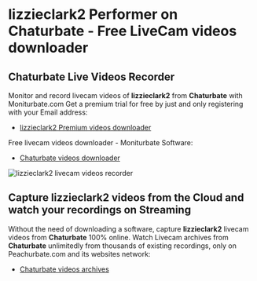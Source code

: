 # lizzieclark2 Performer on Chaturbate - Free LiveCam videos downloader

## Chaturbate Live Videos Recorder

Monitor and record livecam videos of **lizzieclark2** from **Chaturbate** with Moniturbate.com
Get a premium trial for free by just and only registering with your Email address:
* [lizzieclark2 Premium videos downloader](https://moniturbate.com/request-demo-licence-key.html)

Free livecam videos downloader - Moniturbate Software:
* [Chaturbate videos downloader](https://moniturbate.com/moniturbate-download-software.html)

![lizzieclark2 livecam videos recorder](https://peachurnet.com/templates/moniturbate-software.png)


## Capture lizzieclark2 videos from the Cloud and watch your recordings on Streaming

Without the need of downloading a software, capture **lizzieclark2** livecam videos from **Chaturbate** 100% online.
Watch Livecam archives from **Chaturbate** unlimitedly from thousands of existing recordings, only on Peachurbate.com and its websites network:
* [Chaturbate videos archives](https://peachurnet.com/)